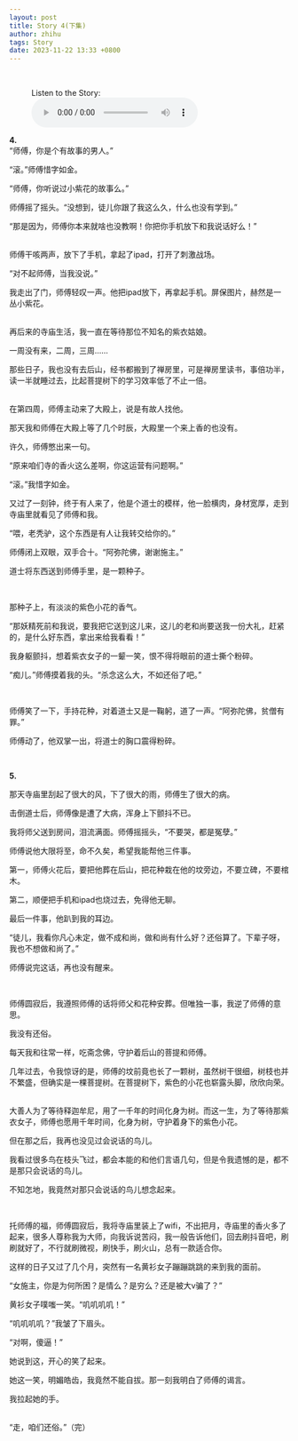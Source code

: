 ```yaml
---
layout: post
title: Story 4(下集)
author: zhihu
tags: Story
date: 2023-11-22 13:33 +0800
---
```


<br>

<figure>
  <figcaption>Listen to the Story:</figcaption>
  <audio controls src="/ttsmaker-file-2023-11-22-14-32-47.mp3">
    <a href="/ttsmaker-file-2023-11-22-14-32-47.mp3"> Download audio </a>
  </audio>
</figure>


**4.**
<br>
“师傅，你是个有故事的男人。”

“滚。”师傅惜字如金。

“师傅，你听说过小紫花的故事么。”

师傅摇了摇头。“没想到，徒儿你跟了我这么久，什么也没有学到。”

“那是因为，师傅你本来就啥也没教啊！你把你手机放下和我说话好么！”


<br>
师傅干咳两声，放下了手机，拿起了ipad，打开了刺激战场。

“对不起师傅，当我没说。”

我走出了门，师傅轻叹一声。他把ipad放下，再拿起手机。屏保图片，赫然是一丛小紫花。


<br>
再后来的寺庙生活，我一直在等待那位不知名的紫衣姑娘。

一周没有来，二周，三周……

那些日子，我也没有去后山，经书都搬到了禅房里，可是禅房里读书，事倍功半，读一半就睡过去，比起菩提树下的学习效率低了不止一倍。


<br>
在第四周，师傅主动来了大殿上，说是有故人找他。

那天我和师傅在大殿上等了几个时辰，大殿里一个来上香的也没有。

许久，师傅憋出来一句。

“原来咱们寺的香火这么差啊，你这运营有问题啊。”

“滚。”我惜字如金。

又过了一刻钟，终于有人来了，他是个道士的模样，他一脸横肉，身材宽厚，走到寺庙里就看见了师傅和我。

“喂，老秃驴，这个东西是有人让我转交给你的。”

师傅闭上双眼，双手合十。“阿弥陀佛，谢谢施主。”

道士将东西送到师傅手里，是一颗种子。

<br>

那种子上，有淡淡的紫色小花的香气。

“那妖精死前和我说，要我把它送到这儿来，这儿的老和尚要送我一份大礼，赶紧的，是什么好东西，拿出来给我看看！”

我身躯颤抖，想着紫衣女子的一颦一笑，恨不得将眼前的道士撕个粉碎。

“痴儿。”师傅摸着我的头。“杀念这么大，不如还俗了吧。”

<br>

师傅笑了一下，手持花种，对着道士又是一鞠躬，道了一声。“阿弥陀佛，贫僧有罪。”

师傅动了，他双掌一出，将道士的胸口震得粉碎。

<br>

**5.**


那天寺庙里刮起了很大的风，下了很大的雨，师傅生了很大的病。

击倒道士后，师傅像是遭了大病，浑身上下颤抖不已。

我将师父送到房间，泪流满面。师傅摇摇头，“不要哭，都是冤孽。”

师傅说他大限将至，命不久矣，希望我能帮他三件事。

第一，师傅火花后，要把他葬在后山，把花种栽在他的坟旁边，不要立碑，不要棺木。

第二，顺便把手机和ipad也烧过去，免得他无聊。

最后一件事，他趴到我的耳边。

“徒儿，我看你凡心未定，做不成和尚，做和尚有什么好？还俗算了。下辈子呀，我也不想做和尚了。”

师傅说完这话，再也没有醒来。

<br>

师傅圆寂后，我遵照师傅的话将师父和花种安葬。但唯独一事，我逆了师傅的意思。

我没有还俗。

每天我和往常一样，吃斋念佛，守护着后山的菩提和师傅。

几年过去，令我惊讶的是，师傅的坟前竟也长了一颗树，虽然树干很细，树枝也并不繁盛，但确实是一棵菩提树。在菩提树下，紫色的小花也崭露头脚，欣欣向荣。


<br>
大善人为了等待释迦牟尼，用了一千年的时间化身为树。而这一生，为了等待那紫衣女子，师傅也愿用千年时间，化身为树，守护着身下的紫色小花。



但在那之后，我再也没见过会说话的鸟儿。

我看过很多鸟在枝头飞过，都会本能的和他们言语几句，但是令我遗憾的是，都不是那只会说话的鸟儿。

不知怎地，我竟然对那只会说话的鸟儿想念起来。

<br>

托师傅的福，师傅圆寂后，我将寺庙里装上了wifi，不出把月，寺庙里的香火多了起来，很多人尊称我为大师，向我诉说苦闷，我一般告诉他们，回去刷抖音吧，刷刷就好了，不行就刷微视，刷快手，刷火山，总有一款适合你。

这样的日子又过了几个月，突然有一名黄衫女子蹦蹦跳跳的来到我的面前。

“女施主，你是为何所困？是情么？是穷么？还是被大v骗了？”

黄衫女子噗嗤一笑。“叽叽叽叽！”

“叽叽叽叽？”我皱了下眉头。

“对啊，傻逼！”

她说到这，开心的笑了起来。

她这一笑，明媚皓齿，我竟然不能自拔。那一刻我明白了师傅的谒言。

我拉起她的手。


<br>
“走，咱们还俗。”（完）

